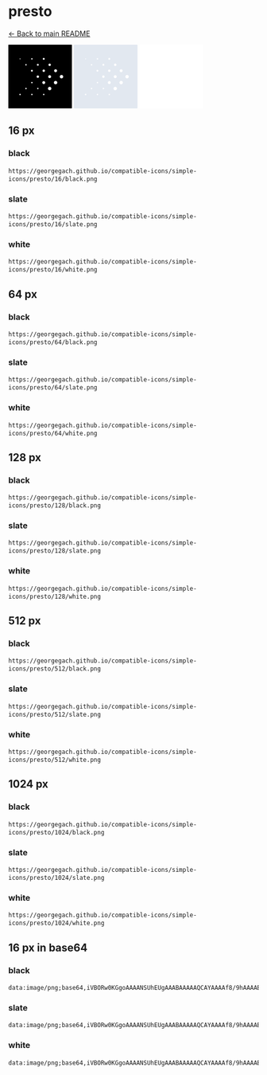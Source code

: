 # presto

[← Back to main README](../../README.md)


<img src="./128/black.png" width="128" alt="presto black icon" />
<img src="./128/slate.png" width="128" alt="presto slate icon" />
<img src="./128/white.png" width="128" alt="presto white icon" />

## 16 px

### black
```
https://georgegach.github.io/compatible-icons/simple-icons/presto/16/black.png
```

### slate
```
https://georgegach.github.io/compatible-icons/simple-icons/presto/16/slate.png
```

### white
```
https://georgegach.github.io/compatible-icons/simple-icons/presto/16/white.png
```

## 64 px

### black
```
https://georgegach.github.io/compatible-icons/simple-icons/presto/64/black.png
```

### slate
```
https://georgegach.github.io/compatible-icons/simple-icons/presto/64/slate.png
```

### white
```
https://georgegach.github.io/compatible-icons/simple-icons/presto/64/white.png
```

## 128 px

### black
```
https://georgegach.github.io/compatible-icons/simple-icons/presto/128/black.png
```

### slate
```
https://georgegach.github.io/compatible-icons/simple-icons/presto/128/slate.png
```

### white
```
https://georgegach.github.io/compatible-icons/simple-icons/presto/128/white.png
```

## 512 px

### black
```
https://georgegach.github.io/compatible-icons/simple-icons/presto/512/black.png
```

### slate
```
https://georgegach.github.io/compatible-icons/simple-icons/presto/512/slate.png
```

### white
```
https://georgegach.github.io/compatible-icons/simple-icons/presto/512/white.png
```

## 1024 px

### black
```
https://georgegach.github.io/compatible-icons/simple-icons/presto/1024/black.png
```

### slate
```
https://georgegach.github.io/compatible-icons/simple-icons/presto/1024/slate.png
```

### white
```
https://georgegach.github.io/compatible-icons/simple-icons/presto/1024/white.png
```

## 16 px in base64

### black
```
data:image/png;base64,iVBORw0KGgoAAAANSUhEUgAAABAAAAAQCAYAAAAf8/9hAAAABmJLR0QA/wD/AP+gvaeTAAAAz0lEQVQ4jc3TzU5CMRAF4E8wbnwDef+n8CHAlfEHIz/RwM6IYC7hXhd3Cg1UYmDjJJOcaTsn53RamKE5MWcXAU6OzjnN+wTvWjswwVvgEcbHSHJPNabYYB3NFZYYKtzDvoW00QmyOnBar4L8VwUpXyMbPOElcD/q/GyRYI0VnvGNTzzgCx+4izMHFlJchvw04iakp7rKcFHBWHuZDQZ4DHyL+2MWau0Ic7wI2YOwssh7/vKQru0mchX1NvKnPNGOrFfAXdyU2P/HX5if0T//AX+/eim80/q9AAAAAElFTkSuQmCC
```

### slate
```
data:image/png;base64,iVBORw0KGgoAAAANSUhEUgAAABAAAAAQCAYAAAAf8/9hAAAABmJLR0QA/wD/AP+gvaeTAAABGklEQVQ4jaWTTUuCQRhFzx2lRbUWSoMoCWoXtOjH9yOqZVSgbx/qqnXZnBZmFmiE3dUwD/fOuTNMBqOXcaDDGhImZV0zQKBT1jXP9S0gz8D4M7kRnwDUQWC4KqC9WLoTUHyUdEtSrQxTsotMgXvg4BcCIIgIFE0toQJFcAbDK/K+ggCUQtJTBiVQYR+5FVqBQ+IlsA3pLw34wkq6whS4g+wF35CbwJHJNOE65kRsL30FsQ3WzNARJLyTGADzKrqSINAYi6YfvCJsIsfCBdALnq2qIPJo2LPGwAOhP7s4r2LOSeZgs7o/Tw7zYb7y2BJqQjVsgFvfPQsCbSwUSC/SWCyYHtAkaSmnWVZ3OHpxyf6f9f+/IEzWNQuTD2n+h1tuS50PAAAAAElFTkSuQmCC
```

### white
```
data:image/png;base64,iVBORw0KGgoAAAANSUhEUgAAABAAAAAQCAYAAAAf8/9hAAAABmJLR0QA/wD/AP+gvaeTAAAA0ElEQVQ4jc3TzUpDMRDF8d9tiwvrxo2gFsQvEN9/6UPoXtBaqvQ+Qq0dF04wXLxV2o2BkJOBc/IfkjQRscCR7UbbRERsaQaDXczdgDcsUs/wmnqKl76AbguRxmOsK73KAy42EZSAyPo656CqL/GxiaCMaa5neMQQ57jHAa5+C1jlnGOC92xnkvVn3GLUdwujxC/hkehlvyy6j2Dmq/dTPGAf17hLipu+FqLCLvowT3/CJRqMi+EvD2ns+0b2anOXoMbu6iFOfkr/H3+h3cHffgLQhlkOiP8W4AAAAABJRU5ErkJggg==
```


